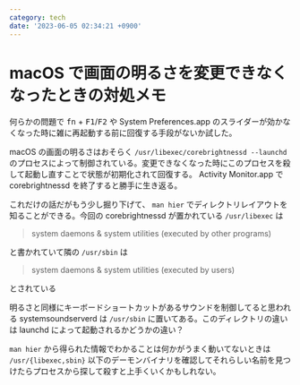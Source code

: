```yaml
---
category: tech
date: '2023-06-05 02:34:21 +0900'
---
```

# macOS で画面の明るさを変更できなくなったときの対処メモ

何らかの問題で <kbd>fn</kbd> + <kbd>F1</kbd>/<kbd>F2</kbd> や System Preferences.app のスライダーが効かなくなった時に雑に再起動する前に回復する手段がないか試した。

<!--more-->

macOS の画面の明るさはおそらく `/usr/libexec/corebrightnessd --launchd` のプロセスによって制御されている。変更できなくなった時にこのプロセスを殺して起動し直すことで状態が初期化されて回復する。
Activity Monitor.app で corebrightnessd を終了すると勝手に生き返る。

これだけの話だがもう少し掘り下げて、 `man hier` でディレクトリレイアウトを知ることができる。今回の corebrightnessd が置かれている `/usr/libexec` は

> system daemons & system utilities (executed by other programs)

と書かれていて隣の `/usr/sbin` は

> system daemons & system utilities (executed by users)

とされている

明るさと同様にキーボードショートカットがあるサウンドを制御してると思われる systemsoundserverd は `/usr/sbin` に置いてある。このディレクトリの違いは launchd によって起動されるかどうかの違い？

`man hier` から得られた情報でわかることは何かがうまく動いてないときは `/usr/{libexec,sbin}` 以下のデーモンバイナリを確認してそれらしい名前を見つけたらプロセスから探して殺すと上手くいくかもしれない。

